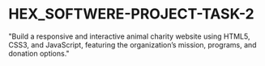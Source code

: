 # HEX_SOFTWERE-PROJECT-TASK-2
"Build a responsive and interactive animal charity website using HTML5, CSS3, and JavaScript, featuring the organization’s mission, programs, and donation options."
